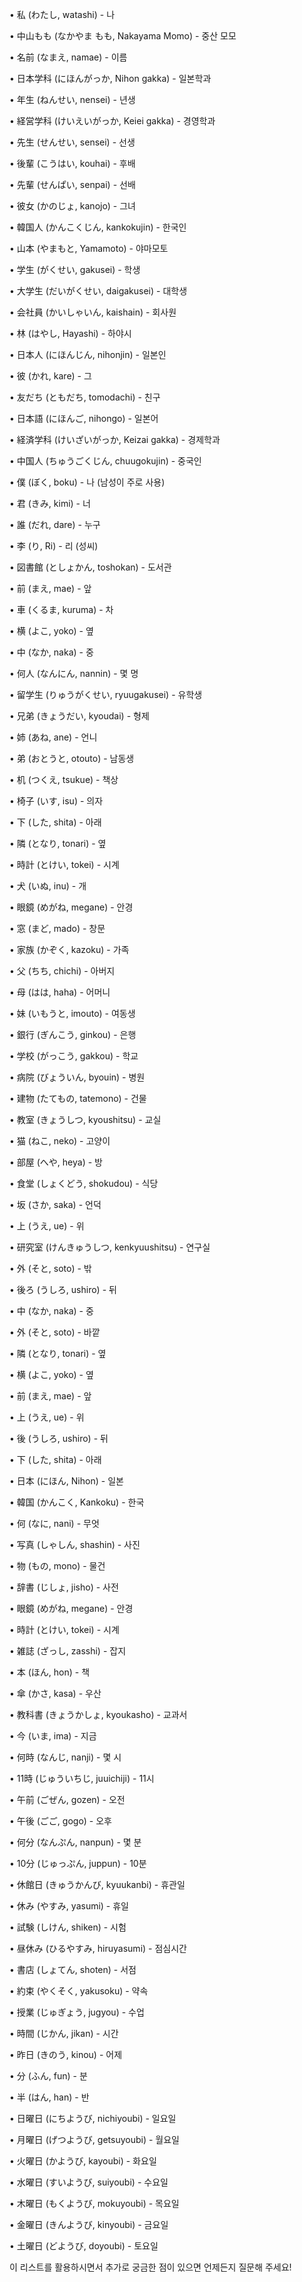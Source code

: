
• 私 (わたし, watashi) - 나

• 中山もも (なかやま もも, Nakayama Momo) - 중산 모모

• 名前 (なまえ, namae) - 이름

• 日本学科 (にほんがっか, Nihon gakka) - 일본학과

• 年生 (ねんせい, nensei) - 년생

• 経営学科 (けいえいがっか, Keiei gakka) - 경영학과

• 先生 (せんせい, sensei) - 선생

• 後輩 (こうはい, kouhai) - 후배

• 先輩 (せんぱい, senpai) - 선배

• 彼女 (かのじょ, kanojo) - 그녀

• 韓国人 (かんこくじん, kankokujin) - 한국인

• 山本 (やまもと, Yamamoto) - 야마모토

• 学生 (がくせい, gakusei) - 학생

• 大学生 (だいがくせい, daigakusei) - 대학생

• 会社員 (かいしゃいん, kaishain) - 회사원

• 林 (はやし, Hayashi) - 하야시

• 日本人 (にほんじん, nihonjin) - 일본인

• 彼 (かれ, kare) - 그

• 友だち (ともだち, tomodachi) - 친구

• 日本語 (にほんご, nihongo) - 일본어

• 経済学科 (けいざいがっか, Keizai gakka) - 경제학과

• 中国人 (ちゅうごくじん, chuugokujin) - 중국인

• 僕 (ぼく, boku) - 나 (남성이 주로 사용)

• 君 (きみ, kimi) - 너

• 誰 (だれ, dare) - 누구

• 李 (り, Ri) - 리 (성씨)

• 図書館 (としょかん, toshokan) - 도서관

• 前 (まえ, mae) - 앞

• 車 (くるま, kuruma) - 차

• 横 (よこ, yoko) - 옆

• 中 (なか, naka) - 중

• 何人 (なんにん, nannin) - 몇 명

• 留学生 (りゅうがくせい, ryuugakusei) - 유학생

• 兄弟 (きょうだい, kyoudai) - 형제

• 姉 (あね, ane) - 언니

• 弟 (おとうと, otouto) - 남동생

• 机 (つくえ, tsukue) - 책상

• 椅子 (いす, isu) - 의자

• 下 (した, shita) - 아래

• 隣 (となり, tonari) - 옆

• 時計 (とけい, tokei) - 시계

• 犬 (いぬ, inu) - 개

• 眼鏡 (めがね, megane) - 안경

• 窓 (まど, mado) - 창문

• 家族 (かぞく, kazoku) - 가족

• 父 (ちち, chichi) - 아버지

• 母 (はは, haha) - 어머니

• 妹 (いもうと, imouto) - 여동생

• 銀行 (ぎんこう, ginkou) - 은행

• 学校 (がっこう, gakkou) - 학교

• 病院 (びょういん, byouin) - 병원

• 建物 (たてもの, tatemono) - 건물

• 教室 (きょうしつ, kyoushitsu) - 교실

• 猫 (ねこ, neko) - 고양이

• 部屋 (へや, heya) - 방

• 食堂 (しょくどう, shokudou) - 식당

• 坂 (さか, saka) - 언덕

• 上 (うえ, ue) - 위

• 研究室 (けんきゅうしつ, kenkyuushitsu) - 연구실

• 外 (そと, soto) - 밖

• 後ろ (うしろ, ushiro) - 뒤

• 中 (なか, naka) - 중

• 外 (そと, soto) - 바깥

• 隣 (となり, tonari) - 옆

• 横 (よこ, yoko) - 옆

• 前 (まえ, mae) - 앞

• 上 (うえ, ue) - 위

• 後 (うしろ, ushiro) - 뒤

• 下 (した, shita) - 아래

• 日本 (にほん, Nihon) - 일본

• 韓国 (かんこく, Kankoku) - 한국

• 何 (なに, nani) - 무엇

• 写真 (しゃしん, shashin) - 사진

• 物 (もの, mono) - 물건

• 辞書 (じしょ, jisho) - 사전

• 眼鏡 (めがね, megane) - 안경

• 時計 (とけい, tokei) - 시계

• 雑誌 (ざっし, zasshi) - 잡지

• 本 (ほん, hon) - 책

• 傘 (かさ, kasa) - 우산

• 教科書 (きょうかしょ, kyoukasho) - 교과서

• 今 (いま, ima) - 지금

• 何時 (なんじ, nanji) - 몇 시

• 11時 (じゅういちじ, juuichiji) - 11시

• 午前 (ごぜん, gozen) - 오전

• 午後 (ごご, gogo) - 오후

• 何分 (なんぷん, nanpun) - 몇 분

• 10分 (じゅっぷん, juppun) - 10분

• 休館日 (きゅうかんび, kyuukanbi) - 휴관일

• 休み (やすみ, yasumi) - 휴일

• 試験 (しけん, shiken) - 시험

• 昼休み (ひるやすみ, hiruyasumi) - 점심시간

• 書店 (しょてん, shoten) - 서점

• 約束 (やくそく, yakusoku) - 약속

• 授業 (じゅぎょう, jugyou) - 수업

• 時間 (じかん, jikan) - 시간

• 昨日 (きのう, kinou) - 어제

• 分 (ふん, fun) - 분

• 半 (はん, han) - 반

• 日曜日 (にちようび, nichiyoubi) - 일요일

• 月曜日 (げつようび, getsuyoubi) - 월요일

• 火曜日 (かようび, kayoubi) - 화요일

• 水曜日 (すいようび, suiyoubi) - 수요일

• 木曜日 (もくようび, mokuyoubi) - 목요일

• 金曜日 (きんようび, kinyoubi) - 금요일

• 土曜日 (どようび, doyoubi) - 토요일

  

이 리스트를 활용하시면서 추가로 궁금한 점이 있으면 언제든지 질문해 주세요!